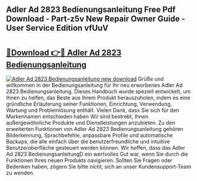## Adler Ad 2823 Bedienungsanleitung Free Pdf Download - Part-z5v New Repair Owner Guide - User Service Edition vfUuV

# <h2><a href="http://df0q9r.blite.top/?on=Adler+Ad+2823+Bedienungsanleitung">🔗Download 👉🔴 Adler Ad 2823 Bedienungsanleitung</a></h2>

[![Adler Ad 2823 Bedienungsanleitung new download](https://i.imgur.com/lujVjoI.png)](http://df0q9r.blite.top/?on=Adler+Ad+2823+Bedienungsanleitung)
Grüße und willkommen in der Bedienungsanleitung für Ihr neu erworbenes Adler Ad 2823 Bedienungsanleitung. Dieses Handbuch wurde speziell entwickelt, um Ihnen zu helfen, das Beste aus Ihrem Produkt herauszuholen, indem es eine gründliche Erläuterung seiner Funktionen, Einrichtung, Verwendung, Wartung und Problemlösung enthält. Vielen Dank, dass Sie sich für den Markennamen entschieden haben Wir sind bestrebt, Ihnen außergewöhnliche Produkte und Dienstleistungen anzubieten. Zu den erweiterten Funktionen von Adler Ad 2823 Bedienungsanleitung gehören Bilderkennung, Sprachbefehle, anpassbare Profile und automatische Backups, die alle einfach über die benutzerfreundliche und intuitive Benutzeroberfläche gesteuert werden können. Wir hoffen, dass das Adler Ad 2823 BedienungsanleitungD ein wertvolles Gut war, wenn Sie durch die Funktionen Ihres neuen Produkts navigieren. Sollten Sie Fragen oder Bedenken haben, zögern Sie bitte nicht, sich an unser Kundensupport-Team zu wenden.
